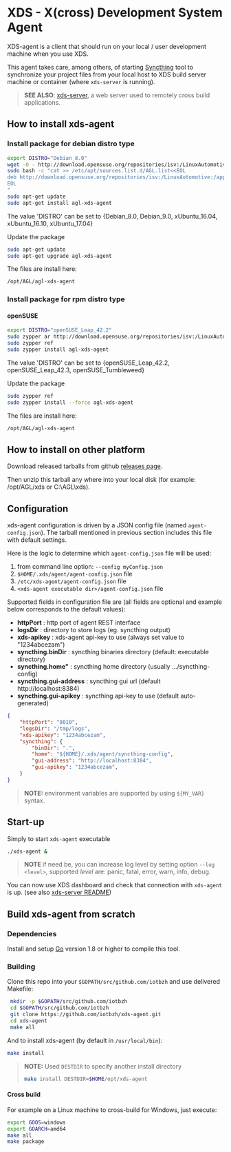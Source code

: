 # XDS - X(cross) Development System Agent

XDS-agent is a client that should run on your local / user development machine when you use XDS.

This agent takes care, among others, of starting [Syncthing](https://syncthing.net/)
tool to synchronize your project files from your local host to XDS build server
machine or container (where `xds-server` is running).

> **SEE ALSO**: [xds-server](https://github.com/iotbzh/xds-server), a web server
used to remotely cross build applications.

## How to install xds-agent

### Install package for debian distro type

```bash
export DISTRO="Debian_8.0"
wget -O - http://download.opensuse.org/repositories/isv:/LinuxAutomotive:/app-Development/${DISTRO}/Release.key | sudo apt-key add -
sudo bash -c "cat >> /etc/apt/sources.list.d/AGL.list<<EOL
deb http://download.opensuse.org/repositories/isv:/LinuxAutomotive:/app-Development/${DISTRO}/ ./
EOL
"
sudo apt-get update
sudo apt-get install agl-xds-agent
```

The value 'DISTRO' can be set to {Debian_8.0, Debian_9.0, xUbuntu_16.04, xUbuntu_16.10, xUbuntu_17.04}

Update the package

```bash
sudo apt-get update
sudo apt-get upgrade agl-xds-agent
```

The files are install here:

```bash
/opt/AGL/agl-xds-agent
```

### Install package for rpm distro type

#### openSUSE

```bash
export DISTRO="openSUSE_Leap_42.2"
sudo zypper ar http://download.opensuse.org/repositories/isv:/LinuxAutomotive:/app-Development/${DISTRO}/isv:LinuxAutomotive:app-Development.repo
sudo zypper ref
sudo zypper install agl-xds-agent
```

The value 'DISTRO' can be set to {openSUSE_Leap_42.2, openSUSE_Leap_42.3, openSUSE_Tumbleweed}

Update the package

```bash
sudo zypper ref
sudo zypper install --force agl-xds-agent
```

The files are install here:

```bash
/opt/AGL/agl-xds-agent
```

## How to install on other platform

Download released tarballs from github [releases page](https://github.com/iotbzh/xds-agent/releases).

Then unzip this tarball any where into your local disk (for example: /opt/AGL/xds or C:\AGL\xds).

## Configuration

xds-agent configuration is driven by a JSON config file (named `agent-config.json`).
The tarball mentioned in previous section includes this file with default settings.

Here is the logic to determine which `agent-config.json` file will be used:

1. from command line option: `--config myConfig.json`
1. `$HOME/.xds/agent/agent-config.json` file
1. `/etc/xds-agent/agent-config.json` file
1. `<xds-agent executable dir>/agent-config.json` file

Supported fields in configuration file are (all fields are optional and example
below corresponds to the default values):

- **httpPort** : http port of agent REST interface
- **logsDir**  : directory to store logs (eg. syncthing output)
- **xds-apikey** : xds-agent api-key to use (always set value to "1234abcezam")
- **syncthing.binDir** : syncthing binaries directory (default: executable directory)
- **syncthing.home"** : syncthing home directory (usually .../syncthing-config)
- **syncthing.gui-address** : syncthing gui url (default http://localhost:8384)
- **syncthing.gui-apikey** : syncthing api-key to use (default auto-generated)

```json
{
    "httpPort": "8010",
    "logsDir": "/tmp/logs",
    "xds-apikey": "1234abcezam",
    "syncthing": {
        "binDir": ".",
        "home": "${HOME}/.xds/agent/syncthing-config",
        "gui-address": "http://localhost:8384",
        "gui-apikey": "1234abcezam",
    }
}
```

>**NOTE:** environment variables are supported by using `${MY_VAR}` syntax.

## Start-up

Simply to start `xds-agent` executable

```bash
./xds-agent &
```

>**NOTE** if need be, you can increase log level by setting option
`--log <level>`, supported *level* are: panic, fatal, error, warn, info, debug.

You can now use XDS dashboard and check that connection with `xds-agent` is up.
(see also [xds-server README](https://github.com/iotbzh/xds-server/blob/master/README.md#xds-dashboard))

## Build xds-agent from scratch

### Dependencies

Install and setup [Go](https://golang.org/doc/install) version 1.8 or
higher to compile this tool.

### Building

Clone this repo into your `$GOPATH/src/github.com/iotbzh` and use delivered Makefile:

```bash
 mkdir -p $GOPATH/src/github.com/iotbzh
 cd $GOPATH/src/github.com/iotbzh
 git clone https://github.com/iotbzh/xds-agent.git
 cd xds-agent
 make all
```

And to install xds-agent (by default in `/usr/local/bin`):

```bash
make install
```

>**NOTE:** Used `DESTDIR` to specify another install directory
>```bash
>make install DESTDIR=$HOME/opt/xds-agent
>```

#### Cross build

For example on a Linux machine to cross-build for Windows, just execute:

```bash
export GOOS=windows
export GOARCH=amd64
make all
make package
```
